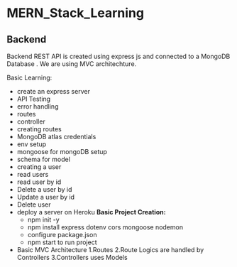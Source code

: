 # MERN_Stack_Learning

## **Backend**

Backend REST API is created using express js and connected to a MongoDB Database . We are using MVC architechture.

Basic Learning:

* create an express server
* API Testing
* error handling
* routes
* controller
* creating routes
* MongoDB atlas credentials
* env setup
* mongoose for mongoDB setup
* schema for model
* creating a user
* read users
* read user by id
* Delete a user by id
* Update a user by id
* Delete user
* deploy a server on Heroku
  **Basic Project Creation:**
  - npm init -y
  - npm install express dotenv cors mongoose nodemon
  - configure package.json
  - npm start to run project
* Basic MVC Architecture
  1.Routes
  2.Route Logics are handled by Controllers
  3.Controllers uses Models
